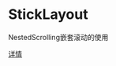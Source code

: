 # StickLayout
NestedScrolling嵌套滚动的使用

[详情](http://glanwang.com/2018/05/23/Android/Android%E5%B5%8C%E5%A5%97%E6%BB%9A%E5%8A%A8%E5%85%A5%E9%97%A8/)

